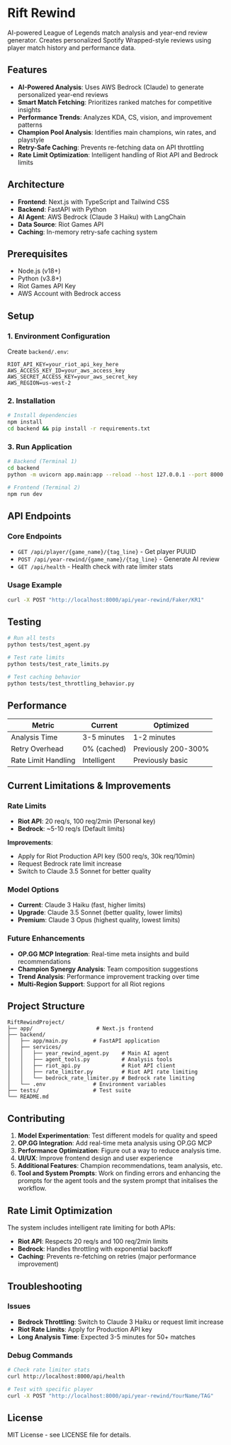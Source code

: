 # Rift Rewind

AI-powered League of Legends match analysis and year-end review generator. Creates personalized Spotify Wrapped-style reviews using player match history and performance data.

## Features

- **AI-Powered Analysis**: Uses AWS Bedrock (Claude) to generate personalized year-end reviews
- **Smart Match Fetching**: Prioritizes ranked matches for competitive insights
- **Performance Trends**: Analyzes KDA, CS, vision, and improvement patterns
- **Champion Pool Analysis**: Identifies main champions, win rates, and playstyle
- **Retry-Safe Caching**: Prevents re-fetching data on API throttling
- **Rate Limit Optimization**: Intelligent handling of Riot API and Bedrock limits

## Architecture

- **Frontend**: Next.js with TypeScript and Tailwind CSS
- **Backend**: FastAPI with Python
- **AI Agent**: AWS Bedrock (Claude 3 Haiku) with LangChain
- **Data Source**: Riot Games API
- **Caching**: In-memory retry-safe caching system

## Prerequisites

- Node.js (v18+)
- Python (v3.8+)
- Riot Games API Key
- AWS Account with Bedrock access

## Setup

### 1. Environment Configuration

Create `backend/.env`:

```env
RIOT_API_KEY=your_riot_api_key_here
AWS_ACCESS_KEY_ID=your_aws_access_key
AWS_SECRET_ACCESS_KEY=your_aws_secret_key
AWS_REGION=us-west-2
```

### 2. Installation

```bash
# Install dependencies
npm install
cd backend && pip install -r requirements.txt
```

### 3. Run Application

```bash
# Backend (Terminal 1)
cd backend
python -m uvicorn app.main:app --reload --host 127.0.0.1 --port 8000

# Frontend (Terminal 2)
npm run dev
```

## API Endpoints

### Core Endpoints

- `GET /api/player/{game_name}/{tag_line}` - Get player PUUID
- `POST /api/year-rewind/{game_name}/{tag_line}` - Generate AI review
- `GET /api/health` - Health check with rate limiter stats

### Usage Example

```bash
curl -X POST "http://localhost:8000/api/year-rewind/Faker/KR1"
```

## Testing

```bash
# Run all tests
python tests/test_agent.py

# Test rate limits
python tests/test_rate_limits.py

# Test caching behavior
python tests/test_throttling_behavior.py
```

## Performance

| Metric              | Current     | Optimized           |
| ------------------- | ----------- | ------------------- |
| Analysis Time       | 3-5 minutes | 1-2 minutes         |
| Retry Overhead      | 0% (cached) | Previously 200-300% |
| Rate Limit Handling | Intelligent | Previously basic    |

## Current Limitations & Improvements

### Rate Limits

- **Riot API**: 20 req/s, 100 req/2min (Personal key)
- **Bedrock**: ~5-10 req/s (Default limits)

**Improvements**:

- Apply for Riot Production API key (500 req/s, 30k req/10min)
- Request Bedrock rate limit increase
- Switch to Claude 3.5 Sonnet for better quality

### Model Options

- **Current**: Claude 3 Haiku (fast, higher limits)
- **Upgrade**: Claude 3.5 Sonnet (better quality, lower limits)
- **Premium**: Claude 3 Opus (highest quality, lowest limits)

### Future Enhancements

- **OP.GG MCP Integration**: Real-time meta insights and build recommendations
- **Champion Synergy Analysis**: Team composition suggestions
- **Trend Analysis**: Performance improvement tracking over time
- **Multi-Region Support**: Support for all Riot regions

## Project Structure

```
RiftRewindProject/
├── app/                    # Next.js frontend
├── backend/
│   ├── app/main.py        # FastAPI application
│   ├── services/
│   │   ├── year_rewind_agent.py    # Main AI agent
│   │   ├── agent_tools.py          # Analysis tools
│   │   ├── riot_api.py             # Riot API client
│   │   ├── rate_limiter.py         # Riot API rate limiting
│   │   └── bedrock_rate_limiter.py # Bedrock rate limiting
│   └── .env               # Environment variables
├── tests/                 # Test suite
└── README.md
```

## Contributing

1. **Model Experimentation**: Test different models for quality and speed
2. **OP.GG Integration**: Add real-time meta analysis using OP.GG MCP
3. **Performance Optimization**: Figure out a way to reduce analysis time.
4. **UI/UX**: Improve frontend design and user experience
5. **Additional Features**: Champion recommendations, team analysis, etc.
6. **Tool and System Prompts**: Work on finding errors and enhancing the prompts for the agent tools and the system prompt that initalises the workflow.

## Rate Limit Optimization

The system includes intelligent rate limiting for both APIs:

- **Riot API**: Respects 20 req/s and 100 req/2min limits
- **Bedrock**: Handles throttling with exponential backoff
- **Caching**: Prevents re-fetching on retries (major performance improvement)

## Troubleshooting

### Issues

- **Bedrock Throttling**: Switch to Claude 3 Haiku or request limit increase
- **Riot Rate Limits**: Apply for Production API key
- **Long Analysis Time**: Expected 3-5 minutes for 50+ matches

### Debug Commands

```bash
# Check rate limiter stats
curl http://localhost:8000/api/health

# Test with specific player
curl -X POST "http://localhost:8000/api/year-rewind/YourName/TAG"
```

## License

MIT License - see LICENSE file for details.
